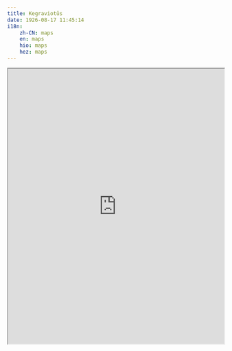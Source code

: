 ```yaml
---
title: Kegraviotūs
date: 1926-08-17 11:45:14
i18n:
    zh-CN: maps
    en: maps
    hio: maps
    hez: maps
---
```


<iframe src="https://ecs.myxrcrs.cn:1919/" style="width: 100%;height: 40rem;"></iframe>